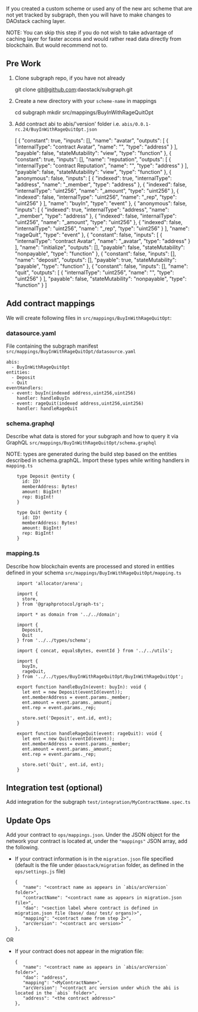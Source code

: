   If you created a custom scheme or used any of the new arc scheme that are not yet tracked by subgraph, then you will have to make changes to DAOstack caching layer. 

  NOTE: You can skip this step if you do not wish to take advantage of caching layer for faster access and would rather read data directly from blockchain. But would recommend not to.

## Pre Work

  1. Clone subgraph repo, if you have not already

        git clone git@github.com:daostack/subgraph.git
  
  2. Create a new directory with your `scheme-name` in mappings

        cd subgraph
        mkdir src/mappings/BuyInWithRageQuitOpt

  3. Add contract abi to abis/'version' folder i.e. `abis/0.0.1-rc.24/BuyInWithRageQuitOpt.json`

        [
          {
            "constant": true,
            "inputs": [],
            "name": "avatar",
            "outputs": [
              {
                "internalType": "contract Avatar",
                "name": "",
                "type": "address"
              }
            ],
            "payable": false,
            "stateMutability": "view",
            "type": "function"
          },
          {
            "constant": true,
            "inputs": [],
            "name": "reputation",
            "outputs": [
              {
                "internalType": "contract Reputation",
                "name": "",
                "type": "address"
              }
            ],
            "payable": false,
            "stateMutability": "view",
            "type": "function"
          },
          {
            "anonymous": false,
            "inputs": [
              {
                "indexed": true,
                "internalType": "address",
                "name": "_member",
                "type": "address"
              },
              {
                "indexed": false,
                "internalType": "uint256",
                "name": "_amount",
                "type": "uint256"
              },
              {
                "indexed": false,
                "internalType": "uint256",
                "name": "_rep",
                "type": "uint256"
              }
            ],
            "name": "buyIn",
            "type": "event"
          },
          {
            "anonymous": false,
            "inputs": [
              {
                "indexed": true,
                "internalType": "address",
                "name": "_member",
                "type": "address"
              },
              {
                "indexed": false,
                "internalType": "uint256",
                "name": "_amount",
                "type": "uint256"
              },
              {
                "indexed": false,
                "internalType": "uint256",
                "name": "_rep",
                "type": "uint256"
              }
            ],
            "name": "rageQuit",
            "type": "event"
          },
          {
            "constant": false,
            "inputs": [
              {
                "internalType": "contract Avatar",
                "name": "_avatar",
                "type": "address"
              }
            ],
            "name": "initialize",
            "outputs": [],
            "payable": false,
            "stateMutability": "nonpayable",
            "type": "function"
          },
          {
            "constant": false,
            "inputs": [],
            "name": "deposit",
            "outputs": [],
            "payable": true,
            "stateMutability": "payable",
            "type": "function"
          },
          {
            "constant": false,
            "inputs": [],
            "name": "quit",
            "outputs": [
              {
                "internalType": "uint256",
                "name": "",
                "type": "uint256"
              }
            ],
            "payable": false,
            "stateMutability": "nonpayable",
            "type": "function"
          }
        ]

## Add contract mappings
      
We will create following files in `src/mappings/BuyInWithRageQuitOpt`:

### datasource.yaml

File containing the subgraph manifest `src/mappings/BuyInWithRageQuitOpt/datasource.yaml`

    abis:
      - BuyInWithRageQuitOpt
    entities:
      - Deposit
      - Quit
    eventHandlers:
      - event: buyIn(indexed address,uint256,uint256)
        handler: handleBuyIn
      - event: rageQuit(indexed address,uint256,uint256)
        handler: handleRageQuit

### schema.graphql

Describe what data is stored for your subgraph and how to query it via GraphQL `src/mappings/BuyInWithRageQuitOpt/schema.graphql`

NOTE: types are generated during the build step based on the entities described in schema.graphQL. Import these types while writing handlers in `mapping.ts`
    
        type Deposit @entity {
          id: ID!
          memberAddress: Bytes!
          amount: BigInt!
          rep: BigInt!
        }

        type Quit @entity {
          id: ID!
          memberAddress: Bytes!
          amount: BigInt!
          rep: BigInt!
        }

### mapping.ts

Describe how blockchain events are processed and stored in entities defined in your schema `src/mappings/BuyInWithRageQuitOpt/mapping.ts`

        import 'allocator/arena';

        import {
          store,
        } from '@graphprotocol/graph-ts';

        import * as domain from '../../domain';

        import {
          Deposit,
          Quit
        } from '../../types/schema';

        import { concat, equalsBytes, eventId } from '../../utils';

        import {
          buyIn,
          rageQuit,
        } from '../../types/BuyInWithRageQuitOpt/BuyInWithRageQuitOpt';

        export function handleBuyIn(event: buyIn): void {
          let ent = new Deposit(eventId(event));
          ent.memberAddress = event.params._member;
          ent.amount = event.params._amount;
          ent.rep = event.params._rep;

          store.set('Deposit', ent.id, ent);
        }

        export function handleRageQuit(event: rageQuit): void {
          let ent = new Quit(eventId(event));
          ent.memberAddress = event.params._member;
          ent.amount = event.params._amount;
          ent.rep = event.params._rep;

          store.set('Quit', ent.id, ent);
        }

## Integration test (optional)

Add integration for the subgraph `test/integration/MyContractName.spec.ts`

## Update Ops

Add your contract to `ops/mappings.json`. Under the JSON object for the network your contract is located at, under the `"mappings"` JSON array, add the following.

  - If your contract information is in the `migration.json` file specified (default is the file under `@daostack/migration` folder, as defined in the `ops/settings.js` file)

        {
           "name": "<contract name as appears in `abis/arcVersion` folder>",
           "contractName": "<contract name as appears in migration.json file>",
           "dao": "<section label where contract is defined in migration.json file (base/ dao/ test/ organs)>",
           "mapping": "<contract name from step 2>",
           "arcVersion": "<contract arc version>"
        },

OR

  - If your contract does not appear in the migration file:

        {
           "name": "<contract name as appears in `abis/arcVersion` folder>",
           "dao": "address",
           "mapping": "<MyContractName>",
           "arcVersion": "<contract arc version under which the abi is located in the `abis` folder>",
           "address": "<the contract address>"
        },


